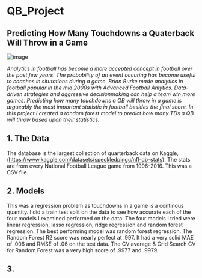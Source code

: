 # QB_Project
## Predicting How Many Touchdowns a Quaterback Will Throw in a Game

![image](https://user-images.githubusercontent.com/86930309/182204292-9bba47db-947a-47fd-acde-dfd9c76246f6.png)

   *Analytics in football has become a more accepted concept in football over the past few years. The probability of an event occuring has become useful to coaches in situtations during a game. Brian Burke made analytics in football popular in the mid 2000s with Advanced Football Anlytics.  Data-driven strategies and aggressive decisionmaking can help a team win more games. Predicting how many touchdowns a QB will throw in a game is argueably the most important statistic in football besides the final score. In this project I created a random forest model to predict how many TDs a QB will throw based upon their statistics.*

## 1. The Data
The database is the largest collection of quarterback data on Kaggle, (https://www.kaggle.com/datasets/speckledpingu/nfl-qb-stats). The stats are from every National Football League game from 1996-2016. This was a CSV file.

## 2. Models
This was a regression problem as touchdowns in a game is a continous quantity. I did a train test split on the data to see how accurate each of the four models I examined performed on the data. The four models I tried were linear regression, lasso regression, ridge regression and random forest regression. The best performing model was random forest regression.
The Random Forest R2 score was nearly perfect at .997. It had a very solid MAE of .006 and RMSE of .06 on the test data. The CV average & Grid Search CV for Random Forest was a very high score of .9977 and .9979.

## 3. 
